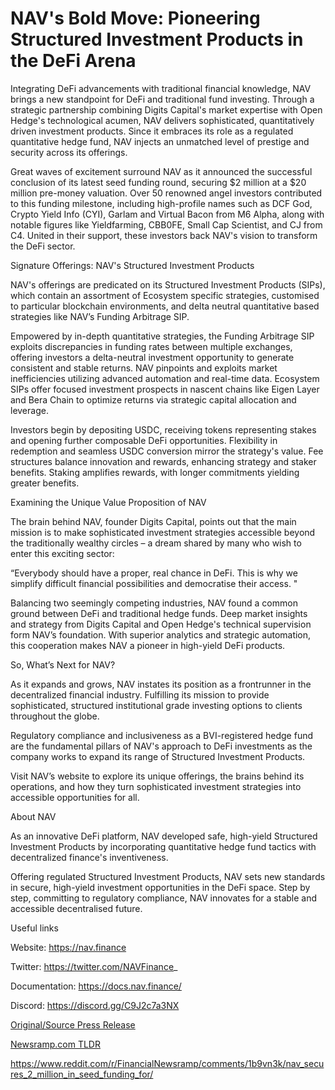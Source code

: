 # NAV's Bold Move: Pioneering Structured Investment Products in the DeFi Arena

Integrating DeFi advancements with traditional financial knowledge, NAV brings a new standpoint for DeFi and traditional fund investing. Through a strategic partnership combining Digits Capital's market expertise with Open Hedge's technological acumen, NAV delivers sophisticated, quantitatively driven investment products. Since it embraces its role as a regulated quantitative hedge fund, NAV injects an unmatched level of prestige and security across its offerings.

Great waves of excitement surround NAV as it announced the successful conclusion of its latest seed funding round, securing $2 million at a $20 million pre-money valuation. Over 50 renowned angel investors contributed to this funding milestone, including high-profile names such as DCF God, Crypto Yield Info (CYI), Garlam and Virtual Bacon from M6 Alpha, along with notable figures like Yieldfarming, CBB0FE, Small Cap Scientist, and CJ from C4. United in their support, these investors back NAV's vision to transform the DeFi sector.

Signature Offerings: NAV's Structured Investment Products

NAV's offerings are predicated on its Structured Investment Products (SIPs), which contain an assortment of Ecosystem specific strategies, customised to particular blockchain environments, and delta neutral quantitative based strategies like NAV’s Funding Arbitrage SIP.

Empowered by in-depth quantitative strategies, the Funding Arbitrage SIP exploits discrepancies in funding rates between multiple exchanges, offering investors a delta-neutral investment opportunity to generate consistent and stable returns. NAV pinpoints and exploits market inefficiencies utilizing advanced automation and real-time data. Ecosystem SIPs offer focused investment prospects in nascent chains like Eigen Layer and Bera Chain to optimize returns via strategic capital allocation and leverage.

Investors begin by depositing USDC, receiving tokens representing stakes and opening further composable DeFi opportunities. Flexibility in redemption and seamless USDC conversion mirror the strategy's value. Fee structures balance innovation and rewards, enhancing strategy and staker benefits. Staking amplifies rewards, with longer commitments yielding greater benefits.

Examining the Unique Value Proposition of NAV

The brain behind NAV, founder Digits Capital, points out that the main mission is to make sophisticated investment strategies accessible beyond the traditionally wealthy circles – a dream shared by many who wish to enter this exciting sector:

“Everybody should have a proper, real chance in DeFi. This is why we simplify difficult financial possibilities and democratise their access. "

Balancing two seemingly competing industries, NAV found a common ground between DeFi and traditional hedge funds. Deep market insights and strategy from Digits Capital and Open Hedge's technical supervision form NAV’s foundation. With superior analytics and strategic automation, this cooperation makes NAV a pioneer in high-yield DeFi products.

So, What’s Next for NAV?

As it expands and grows, NAV instates its position as a frontrunner in the decentralized financial industry. Fulfilling its mission to provide sophisticated, structured institutional grade investing options to clients throughout the globe.

Regulatory compliance and inclusiveness as a BVI-registered hedge fund are the fundamental pillars of NAV's approach to DeFi investments as the company works to expand its range of Structured Investment Products.

Visit NAV’s website to explore its unique offerings, the brains behind its operations, and how they turn sophisticated investment strategies into accessible opportunities for all.

About NAV

As an innovative DeFi platform, NAV developed safe, high-yield Structured Investment Products by incorporating quantitative hedge fund tactics with decentralized finance's inventiveness.

Offering regulated Structured Investment Products, NAV sets new standards in secure, high-yield investment opportunities in the DeFi space. Step by step, committing to regulatory compliance, NAV innovates for a stable and accessible decentralised future.

Useful links

Website: https://nav.finance

Twitter: https://twitter.com/NAVFinance_

Documentation: https://docs.nav.finance/

Discord: https://discord.gg/C9J2c7a3NX 

[Original/Source Press Release](https://blockchainwire.io/press-release/navs-bold-move-pioneering-structured-investment-products-in-the-defi-arena)
                    

[Newsramp.com TLDR](None) 

https://www.reddit.com/r/FinancialNewsramp/comments/1b9vn3k/nav_secures_2_million_in_seed_funding_for/